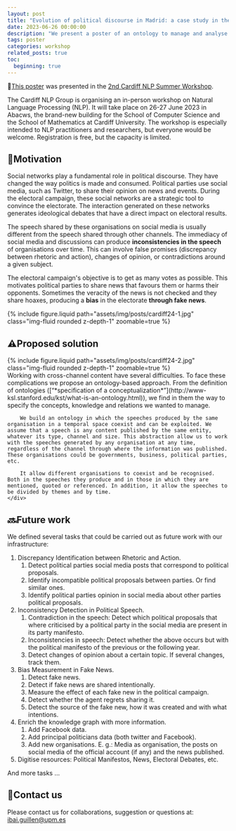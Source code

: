```yaml
---
layout: post
title: "Evolution of political discourse in Madrid: a case study in the transport domain"
date: 2023-06-26 00:00:00
description: "We present a poster of an ontology to manage and analyse the political discourse spread in different media on transport domain."
tags: poster
categories: workshop
related_posts: true
toc:
  beginning: true
---
```


📄[This poster]((https://github.com/Ibaii99/2nd-Cardiff-NLP-Summer-Workshop/blob/main/POSTER_CARDIFF_IBAI.pdf)) was presented in the [2nd Cardiff NLP Summer Workshop](https://2023.cardiffnlpworkshop.org).

The Cardiff NLP Group is organising an in-person workshop on Natural Language Processing (NLP). It will take place on 26-27 June 2023 in Abacws, the brand-new building for the School of Computer Science and the School of Mathematics at Cardiff University. The workshop is especially intended to NLP practitioners and researchers, but everyone would be welcome. Registration is free, but the capacity is limited.

## 🧭Motivation

Social networks play a fundamental role in political discourse. They have changed the way politics is made and consumed. Political parties use social media, such as Twitter, to share their opinion on news and events. During the electoral campaign, these social networks are a strategic tool to convince the electorate. The interaction generated on these networks generates ideological debates that have a direct impact on electoral results.

The speech shared by these organisations on social media is usually different from the speech shared through other channels. The immediacy of social media and discussions can produce **inconsistencies in the speech** of organisations over time. This can involve false promises (discrepancy between rhetoric and action), changes of opinion, or contradictions around a given subject.

The electoral campaign's objective is to get as many votes as possible. This motivates political parties to share news that favours them or harms their opponents. Sometimes the veracity of the news is not checked and they share hoaxes, producing a **bias** in the electorate **through fake news**.
        
{% include figure.liquid path="assets/img/posts/cardiff24-1.jpg" class="img-fluid rounded z-depth-1" zoomable=true %}

## ⚠️Proposed solution

<div class="row mt-3">
    <div class="col-sm mt-3 mt-md-0">
        {% include figure.liquid path="assets/img/posts/cardiff24-2.jpg" class="img-fluid rounded z-depth-1" zoomable=true %}
    </div>
    <div class="col-sm mt-3 mt-md-0">
        Working with cross-channel content have several difficulties. To face these complications we propose an ontology-based approach. From the definition of ontologies ([“*specification of a conceptualization*”](http://www-ksl.stanford.edu/kst/what-is-an-ontology.html)), we find in them the way to specify the concepts, knowledge and relations we wanted to manage.

        We build an ontology in which the speeches produced by the same organisation in a temporal space coexist and can be exploited. We assume that a speech is any content published by the same entity, whatever its type, channel and size. This abstraction allow us to work with the speeches generated by any organisation at any time, regardless of the channel through where the information was published. These organisations could be governments, business, political parties, etc.

        It allow different organisations to coexist and be recognised. Both in the speeches they produce and in those in which they are mentioned, quoted or referenced. In addition, it allow the speeches to be divided by themes and by time.
    </div>
</div>

## 🔜Future work

We defined several tasks that could be carried out as future work with our infrastructure:

1. Discrepancy Identification between Rhetoric and Action.
    1. Detect political parties social media posts that correspond to political proposals.
    2. Identify incompatible political proposals between parties. Or find similar ones.
    3. Identify political parties opinion in social media about other parties political proposals.
2. Inconsistency Detection in Political Speech.
    1. Contradiction in the speech: Detect which political proposals that where criticised by a political party in the social media are present in its party manifesto.
    2. Inconsistencies in speech: Detect whether the above occurs but with the political manifesto of the previous or the following year.
    3. Detect changes of opinion about a certain topic. If several changes, track them.
3. Bias Measurement in Fake News.
    1. Detect fake news.
    2. Detect if fake news are shared intentionally.
    3. Measure the effect of each fake new in the political campaign.
    4. Detect whether the agent regrets sharing it.
    5. Detect the source of the fake new, how it was created and with what intentions.
4. Enrich the knowledge graph with more information.
    1. Add Facebook data.
    2. Add principal politicians data (both twitter and Facebook).
    3. Add new organisations. E. g.: Media as organisation, the posts on social media of the official account (if any) and the news published.
5. Digitise resources: Political Manifestos, News, Electoral Debates, etc.

And more tasks …

## 📨Contact us

Please contact us for collaborations, suggestion or questions at: ibai.guillen@upm.es
